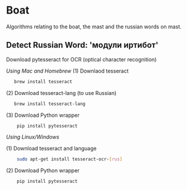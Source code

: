 # Boat

Algorithms relating to the boat, the mast and the russian words on mast.

## Detect Russian Word: 'модули иртибот'

Download pytesseract for OCR (optical character recognition)

*Using Mac and Homebrew*
(1) Downlaod tesseract

```bash
   brew install tesseract
```

(2) Download tesseract-lang (to use Russian)

```bash
   brew install tesseract-lang
```

(3) Download Python wrapper

```bash
    pip install pytesseract
```

*Using Linux/Windows*

(1) Download tesseract and language

```bash
    sudo apt-get install tesseract-ocr-[rus]
```

(2) Download Python wrapper
```bash
    pip install pytesseract
```
